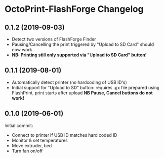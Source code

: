 # OctoPrint-FlashForge Changelog

## 0.1.2 (2019-09-03)

* Detect two versions of FlashForge Finder
* Pausing/Cancelling the print triggered by "Upload to SD Card" should now work
* __NB: Printing still only supported via "Upload to SD Card" button!__

## 0.1.1 (2019-08-01)

* Automatically detect printer (no hardcoding of USB ID's)
* Initial support for "Upload to SD" button: requires .gx file prepared using FlashPrint, print starts after upload __NB Pause, Cancel buttons do not work!__

## 0.1.0 (2019-06-01)

Initial commit:

* Connect to printer if USB ID matches hard coded ID
* Monitor & set temperatures
* Move extruder, bed
* Turn fan on/off

